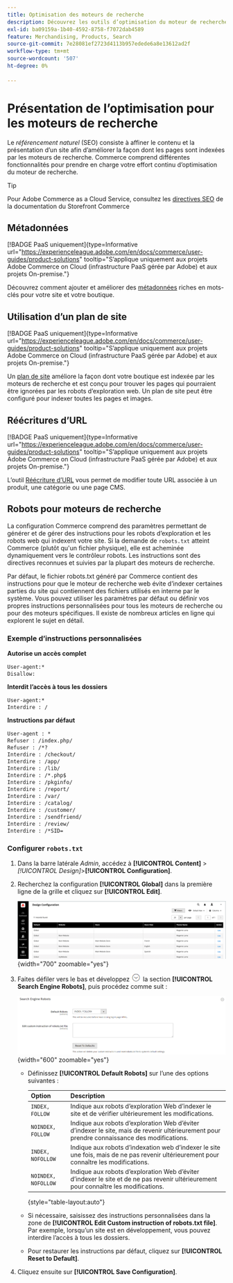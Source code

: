 ```yaml
---
title: Optimisation des moteurs de recherche
description: Découvrez les outils d’optimisation du moteur de recherche (SEO) pour les sites Commerce et les bonnes pratiques pour une SEO optimale.
exl-id: ba09159a-1b40-4592-8758-f7072dab4589
feature: Merchandising, Products, Search
source-git-commit: 7e28081ef2723d4113b957edede6a8e13612ad2f
workflow-type: tm+mt
source-wordcount: '507'
ht-degree: 0%

---
```


# Présentation de l’optimisation pour les moteurs de recherche

Le _référencement naturel_ (SEO) consiste à affiner le contenu et la présentation d’un site afin d’améliorer la façon dont les pages sont indexées par les moteurs de recherche. Commerce comprend différentes fonctionnalités pour prendre en charge votre effort continu d’optimisation du moteur de recherche.

>[!TIP]
>
>Pour Adobe Commerce as a Cloud Service, consultez les [directives SEO](https://experienceleague.adobe.com/developer/commerce/storefront/setup/seo/indexing/) de la documentation du Storefront Commerce

## Métadonnées

[!BADGE PaaS uniquement]{type=Informative url="https://experienceleague.adobe.com/en/docs/commerce/user-guides/product-solutions" tooltip="S’applique uniquement aux projets Adobe Commerce on Cloud (infrastructure PaaS gérée par Adobe) et aux projets On-premise."}

Découvrez comment ajouter et améliorer des [métadonnées](meta-data.md) riches en mots-clés pour votre site et votre boutique.

## Utilisation d’un plan de site

[!BADGE PaaS uniquement]{type=Informative url="https://experienceleague.adobe.com/en/docs/commerce/user-guides/product-solutions" tooltip="S’applique uniquement aux projets Adobe Commerce on Cloud (infrastructure PaaS gérée par Adobe) et aux projets On-premise."}

Un [plan de site](sitemap-xml.md) améliore la façon dont votre boutique est indexée par les moteurs de recherche et est conçu pour trouver les pages qui pourraient être ignorées par les robots d’exploration web. Un plan de site peut être configuré pour indexer toutes les pages et images.

## Réécritures d’URL

[!BADGE PaaS uniquement]{type=Informative url="https://experienceleague.adobe.com/en/docs/commerce/user-guides/product-solutions" tooltip="S’applique uniquement aux projets Adobe Commerce on Cloud (infrastructure PaaS gérée par Adobe) et aux projets On-premise."}

L’outil [Réécriture d’URL](url-rewrite.md) vous permet de modifier toute URL associée à un produit, une catégorie ou une page CMS.

## Robots pour moteurs de recherche

La configuration Commerce comprend des paramètres permettant de générer et de gérer des instructions pour les robots d’exploration et les robots web qui indexent votre site. Si la demande de `robots.txt` atteint Commerce (plutôt qu&#39;un fichier physique), elle est acheminée dynamiquement vers le contrôleur robots. Les instructions sont des directives reconnues et suivies par la plupart des moteurs de recherche.

Par défaut, le fichier robots.txt généré par Commerce contient des instructions pour que le moteur de recherche web évite d’indexer certaines parties du site qui contiennent des fichiers utilisés en interne par le système. Vous pouvez utiliser les paramètres par défaut ou définir vos propres instructions personnalisées pour tous les moteurs de recherche ou pour des moteurs spécifiques. Il existe de nombreux articles en ligne qui explorent le sujet en détail.

### Exemple d’instructions personnalisées

**Autorise un accès complet**

    User-agent:*
    Disallow:

**Interdit l’accès à tous les dossiers**

    User-agent:*
    Interdire : /

**Instructions par défaut**

    User-agent : *
    Refuser : /index.php/
    Refuser : /*?
    Interdire : /checkout/
    Interdire : /app/
    Interdire : /lib/
    Interdire : /*.php$
    Interdire : /pkginfo/
    Interdire : /report/
    Interdire : /var/
    Interdire : /catalog/
    Interdire : /customer/
    Interdire : /sendfriend/
    Interdire : /review/
    Interdire : /*SID=

### Configurer `robots.txt`

1. Dans la barre latérale _Admin_, accédez à **[!UICONTROL Content]** > _[!UICONTROL Design]_>**[!UICONTROL Configuration]**.

1. Recherchez la configuration **[!UICONTROL Global]** dans la première ligne de la grille et cliquez sur **[!UICONTROL Edit]**.

   ![Configuration de la conception globale](./assets/design-configuration-grid.png){width="700" zoomable="yes"}

1. Faites défiler vers le bas et développez ![Sélecteur d’extension](../assets/icon-display-expand.png) la section **[!UICONTROL Search Engine Robots]**, puis procédez comme suit :

   ![Configuration de la conception - robots de moteurs de recherche](./assets/design-configuration-search-engine-robots.png){width="600" zoomable="yes"}

   - Définissez **[!UICONTROL Default Robots]** sur l’une des options suivantes :

     | Option | Description |
     |------|------------|
     | `INDEX, FOLLOW` | Indique aux robots d’exploration Web d’indexer le site et de vérifier ultérieurement les modifications. |
     | `NOINDEX, FOLLOW` | Indique aux robots d’exploration Web d’éviter d’indexer le site, mais de revenir ultérieurement pour prendre connaissance des modifications. |
     | `INDEX, NOFOLLOW` | Indique aux robots d’indexation web d’indexer le site une fois, mais de ne pas revenir ultérieurement pour connaître les modifications. |
     | `NOINDEX, NOFOLLOW` | Indique aux robots d’exploration Web d’éviter d’indexer le site et de ne pas revenir ultérieurement pour connaître les modifications. |

     {style="table-layout:auto"}

   - Si nécessaire, saisissez des instructions personnalisées dans la zone de **[!UICONTROL Edit Custom instruction of robots.txt file]**. Par exemple, lorsqu’un site est en développement, vous pouvez interdire l’accès à tous les dossiers.

   - Pour restaurer les instructions par défaut, cliquez sur **[!UICONTROL Reset to Default]**.

1. Cliquez ensuite sur **[!UICONTROL Save Configuration]**.
